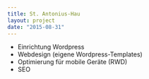 ```yaml
---
title: St. Antonius-Hau
layout: project
date: "2015-08-31"
---
```

* Einrichtung Wordpress
* Webdesign (eigene Wordpress-Templates)
* Optimierung für mobile Geräte (RWD)
* SEO